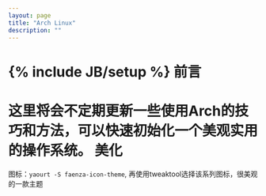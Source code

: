 ```yaml
---
layout: page
title: "Arch Linux"
description: ""
---
```

{% include JB/setup %}
前言
==========
这里将会不定期更新一些使用Arch的技巧和方法，可以快速初始化一个美观实用的操作系统。
美化
==========
图标：`yaourt -S faenza-icon-theme`, 再使用tweaktool选择该系列图标，很美观的一款主题
